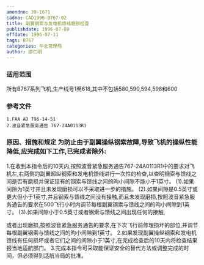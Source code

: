 ```yaml
---
amendno: 39-1671
cadno: CAD1996-B767-02
title: 副翼钢索与发电机馈线磨损检查
publishdate: 1996-07-09
effdate: 1996-07-11
tags: B767
categories: 华北管理局
author: 邵仁明
---
```


### 适用范围 
所有B767系列飞机,生产线号1至618,其中不包括580,590,594,598和600

### 参考文件
    1.FAA AD T96-14-51 
    2.波音紧急服务通告 767-24A0113R1 

### 原因、措施和规定     为防止由于副翼操纵钢索故障,导致飞机的操纵性能降低,应完成如下工作,已完成者除外: 
1.在收到本指令后的10天内,按照波音紧急服务通告767-24A0113R1中的要求对飞机左,右两侧的副翼超纵钢索和发电机馈线进行一次性的检查,以查明钢索与馈线之间是否有磨损并保证现有的钢索与馈线之间的昀小间隙不能小于1英寸。 
(1).如果间隙为1英寸并且未发现磨损可以不采取进一步的措施。
    (2).如果间隙是0.5英寸或更大但小于1英寸,并且钢索与馈线之间没有接触,而且未发现磨损,按照波音紧急服务通告的要求在500飞行小时内调节每根副翼钢索与馈线之间的昀小间隙到1英寸。 
    (3).如果间隙小于0.5英寸或者钢索与馈线之间出现任何的接触,
  
或者出现磨损,按照波音紧急服务通告的要求,在下次飞行前修理损坏的部位,并调节每根副翼钢索与馈线之间的昀小间隙到1英寸。 
  2.如果发现副翼操纵钢索和发电机馈线有任何损坏或者它们之间的间隙小于1英寸,在完成检查后的10天内将检查结果报当地适航部门。 
  3.完成本指令可采取能保证安全的替代方法或调整完成的时间，但必须得到适航当局的批准。


